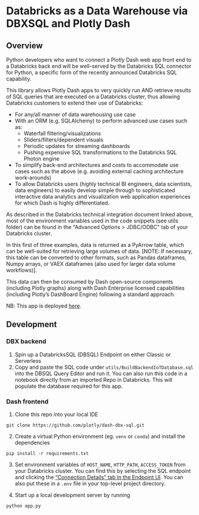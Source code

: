 # Databricks as a Data Warehouse via DBXSQL and Plotly Dash

## Overview

Python developers who want to connect a Plotly Dash web app front end to a Databricks back end will be well-served by the Databricks SQL connector for Python, a specific form of the recently announced Databricks SQL capability.

This library allows Plotly Dash apps to very quickly run AND retrieve results of SQL queries that are executed on a Databricks cluster, thus allowing Databricks customers to extend their use of Databricks:

- For any/all manner of data warehousing use case
- With an ORM (e.g. SQLAlchemy) to perform advanced use cases such as:
    - Waterfall filtering/visualizations
    - Sliders/filters/dependent visuals
    - Periodic updates for streaming dashboards
    - Pushing expensive SQL transformations to the Databricks SQL Photon engine
- To simplify back-end architectures and costs to accommodate use cases such as the above (e.g. avoiding external caching architecture work-arounds)
- To allow Databricks users (highly technical BI engineers, data scientists, data engineers) to easily develop simple through to sophisticated interactive data analytics and visualization web application experiences for which Dash is highly differentiated.

As described in the Databricks technical integration document linked above, most of the environment variables used in the code snippets (see utils folder) can be found in the "Advanced Options > JDBC/ODBC" tab of your Databricks cluster.

In this first of three examples, data is returned as a PyArrow table, which can be well-suited for retrieving large volumes of data. [NOTE: If necessary, this table can be converted to other formats, such as Pandas dataframes, Numpy arrays, or VAEX dataframes (also used for larger data volume workflows)].

This data can then be consumed by Dash open-source components (including Plotly graphs) along with Dash Enterprise licensed capabilities (including Plotly’s DashBoard Engine) following a standard approach.

NB: This app is deployed [here](https://dash-services.plotly.host/dash-dbx-sql/).

## Development

### DBX backend

1. Spin up a DatabricksSQL (DBSQL) Endpoint on either Classic or Serverless
2. Copy and paste the SQL code under `utils/BuildBackendIoTDatabase.sql`  into the DBSQL Query Editor and run it. You can also run this code in a notebook directly from an imported Repo in Databricks. This will populate the database required for this app.

### Dash frontend

1. Clone this repo into your local IDE

```
git clone https://github.com/plotly/dash-dbx-sql.git
```

2. Create a virtual Python environment (eg. `venv` or `conda`) and install the dependencies

```
pip install -r requirements.txt
```

3. Set environment variables of `HOST_NAME`, `HTTP_PATH`, `ACCESS_TOKEN` from your Databricks cluster. You can find this by selecting the SQL endpoint and clicking the [“Connection Details” tab in the Endpoint UI](https://docs.databricks.com/sql/admin/sql-endpoints.html#view-sql-endpoints). You can also put these in a `.env` file in your top-level project directory. 

4. Start up a local development server by running

```
python app.py
```

